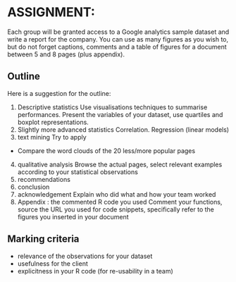 

# ASSIGNMENT: 

Each group will be granted access to a Google analytics sample dataset and write a report for the company. You can use as many figures as you wish to, but do not forget captions, comments and a table of figures for a document between 5 and 8 pages (plus appendix). 


**Outline**
---------
Here is a suggestion for the outline:
1. Descriptive statistics
Use visualisations techniques to summarise performances. Present the variables of your dataset, use quartiles and boxplot representations.
2. Slightly more advanced statistics
Correlation. Regression (linear models)
3. text mining
Try to apply 
- Compare the word clouds of the 20 less/more popular pages
4. qualitative analysis
Browse the actual pages, select relevant examples according to your statistical observations  
5. recommendations
6. conclusion 
7. acknowledgement
Explain who did what and how your team worked
8. Appendix : the commented R code you used
Comment your functions, source the URL you used for code snippets, specifically refer to the figures you inserted in your document  


**Marking criteria**
-----------------
- relevance of the observations for your dataset
- usefulness for the client 
- explicitness in your R code (for re-usability in a team)






